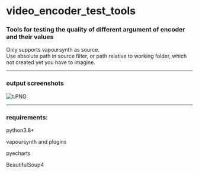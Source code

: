 # video_encoder_test_tools

### Tools for testing the quality of different argument of encoder and their values

Only supports vapoursynth as source.  
Use absolute path in source filter, or path relative to working folder, which not created yet you have to imagine.

---

### output screenshots

![t.PNG](https://i.loli.net/2020/11/10/pKCkDfYtG95FliT.png)

---

### requirements:

python3.8+

vapoursynth and plugins

pyecharts

BeautifulSoup4
